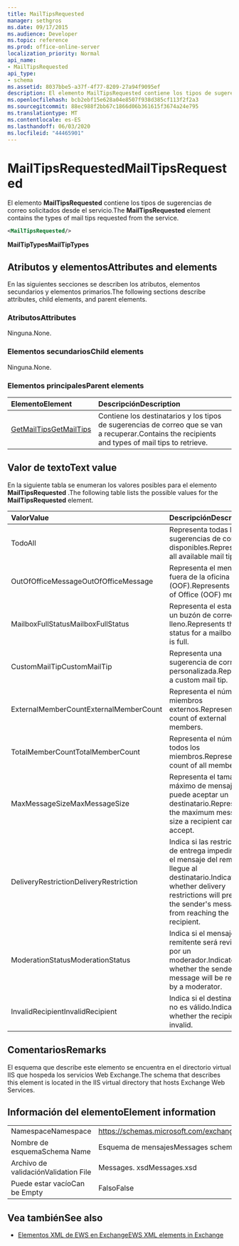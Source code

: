 ```yaml
---
title: MailTipsRequested
manager: sethgros
ms.date: 09/17/2015
ms.audience: Developer
ms.topic: reference
ms.prod: office-online-server
localization_priority: Normal
api_name:
- MailTipsRequested
api_type:
- schema
ms.assetid: 8037bbe5-a37f-4f77-8209-27a94f9095ef
description: El elemento MailTipsRequested contiene los tipos de sugerencias de correo solicitados desde el servicio.
ms.openlocfilehash: bcb2ebf15e628a04e8507f938d385cf113f2f2a3
ms.sourcegitcommit: 88ec988f2bb67c1866d06b361615f3674a24e795
ms.translationtype: MT
ms.contentlocale: es-ES
ms.lasthandoff: 06/03/2020
ms.locfileid: "44465901"
---
```

# <a name="mailtipsrequested"></a><span data-ttu-id="60f31-103">MailTipsRequested</span><span class="sxs-lookup"><span data-stu-id="60f31-103">MailTipsRequested</span></span>

<span data-ttu-id="60f31-104">El elemento **MailTipsRequested** contiene los tipos de sugerencias de correo solicitados desde el servicio.</span><span class="sxs-lookup"><span data-stu-id="60f31-104">The **MailTipsRequested** element contains the types of mail tips requested from the service.</span></span> 
  
```XML
<MailTipsRequested/>
```

 <span data-ttu-id="60f31-105">**MailTipTypes**</span><span class="sxs-lookup"><span data-stu-id="60f31-105">**MailTipTypes**</span></span>
## <a name="attributes-and-elements"></a><span data-ttu-id="60f31-106">Atributos y elementos</span><span class="sxs-lookup"><span data-stu-id="60f31-106">Attributes and elements</span></span>

<span data-ttu-id="60f31-107">En las siguientes secciones se describen los atributos, elementos secundarios y elementos primarios.</span><span class="sxs-lookup"><span data-stu-id="60f31-107">The following sections describe attributes, child elements, and parent elements.</span></span>
  
### <a name="attributes"></a><span data-ttu-id="60f31-108">Atributos</span><span class="sxs-lookup"><span data-stu-id="60f31-108">Attributes</span></span>

<span data-ttu-id="60f31-109">Ninguna.</span><span class="sxs-lookup"><span data-stu-id="60f31-109">None.</span></span>
  
### <a name="child-elements"></a><span data-ttu-id="60f31-110">Elementos secundarios</span><span class="sxs-lookup"><span data-stu-id="60f31-110">Child elements</span></span>

<span data-ttu-id="60f31-111">Ninguna.</span><span class="sxs-lookup"><span data-stu-id="60f31-111">None.</span></span>
  
### <a name="parent-elements"></a><span data-ttu-id="60f31-112">Elementos principales</span><span class="sxs-lookup"><span data-stu-id="60f31-112">Parent elements</span></span>

|<span data-ttu-id="60f31-113">**Elemento**</span><span class="sxs-lookup"><span data-stu-id="60f31-113">**Element**</span></span>|<span data-ttu-id="60f31-114">**Descripción**</span><span class="sxs-lookup"><span data-stu-id="60f31-114">**Description**</span></span>|
|:-----|:-----|
|[<span data-ttu-id="60f31-115">GetMailTips</span><span class="sxs-lookup"><span data-stu-id="60f31-115">GetMailTips</span></span>](getmailtips.md) <br/> |<span data-ttu-id="60f31-116">Contiene los destinatarios y los tipos de sugerencias de correo que se van a recuperar.</span><span class="sxs-lookup"><span data-stu-id="60f31-116">Contains the recipients and types of mail tips to retrieve.</span></span>  <br/> |
   
## <a name="text-value"></a><span data-ttu-id="60f31-117">Valor de texto</span><span class="sxs-lookup"><span data-stu-id="60f31-117">Text value</span></span>

<span data-ttu-id="60f31-118">En la siguiente tabla se enumeran los valores posibles para el elemento **MailTipsRequested** .</span><span class="sxs-lookup"><span data-stu-id="60f31-118">The following table lists the possible values for the **MailTipsRequested** element.</span></span> 
  
|<span data-ttu-id="60f31-119">**Valor**</span><span class="sxs-lookup"><span data-stu-id="60f31-119">**Value**</span></span>|<span data-ttu-id="60f31-120">**Descripción**</span><span class="sxs-lookup"><span data-stu-id="60f31-120">**Description**</span></span>|
|:-----|:-----|
|<span data-ttu-id="60f31-121">Todo</span><span class="sxs-lookup"><span data-stu-id="60f31-121">All</span></span>  <br/> |<span data-ttu-id="60f31-122">Representa todas las sugerencias de correo disponibles.</span><span class="sxs-lookup"><span data-stu-id="60f31-122">Represents all available mail tips.</span></span>  <br/> |
|<span data-ttu-id="60f31-123">OutOfOfficeMessage</span><span class="sxs-lookup"><span data-stu-id="60f31-123">OutOfOfficeMessage</span></span>  <br/> |<span data-ttu-id="60f31-124">Representa el mensaje de fuera de la oficina (OOF).</span><span class="sxs-lookup"><span data-stu-id="60f31-124">Represents the Out of Office (OOF) message.</span></span>  <br/> |
|<span data-ttu-id="60f31-125">MailboxFullStatus</span><span class="sxs-lookup"><span data-stu-id="60f31-125">MailboxFullStatus</span></span>  <br/> |<span data-ttu-id="60f31-126">Representa el estado de un buzón de correo lleno.</span><span class="sxs-lookup"><span data-stu-id="60f31-126">Represents the status for a mailbox that is full.</span></span>  <br/> |
|<span data-ttu-id="60f31-127">CustomMailTip</span><span class="sxs-lookup"><span data-stu-id="60f31-127">CustomMailTip</span></span>  <br/> |<span data-ttu-id="60f31-128">Representa una sugerencia de correo personalizada.</span><span class="sxs-lookup"><span data-stu-id="60f31-128">Represents a custom mail tip.</span></span>  <br/> |
|<span data-ttu-id="60f31-129">ExternalMemberCount</span><span class="sxs-lookup"><span data-stu-id="60f31-129">ExternalMemberCount</span></span>  <br/> |<span data-ttu-id="60f31-130">Representa el número de miembros externos.</span><span class="sxs-lookup"><span data-stu-id="60f31-130">Represents the count of external members.</span></span>  <br/> |
|<span data-ttu-id="60f31-131">TotalMemberCount</span><span class="sxs-lookup"><span data-stu-id="60f31-131">TotalMemberCount</span></span>  <br/> |<span data-ttu-id="60f31-132">Representa el número de todos los miembros.</span><span class="sxs-lookup"><span data-stu-id="60f31-132">Represents the count of all members.</span></span>  <br/> |
|<span data-ttu-id="60f31-133">MaxMessageSize</span><span class="sxs-lookup"><span data-stu-id="60f31-133">MaxMessageSize</span></span>  <br/> |<span data-ttu-id="60f31-134">Representa el tamaño máximo de mensaje que puede aceptar un destinatario.</span><span class="sxs-lookup"><span data-stu-id="60f31-134">Represents the maximum message size a recipient can accept.</span></span>  <br/> |
|<span data-ttu-id="60f31-135">DeliveryRestriction</span><span class="sxs-lookup"><span data-stu-id="60f31-135">DeliveryRestriction</span></span>  <br/> |<span data-ttu-id="60f31-136">Indica si las restricciones de entrega impedirán que el mensaje del remitente llegue al destinatario.</span><span class="sxs-lookup"><span data-stu-id="60f31-136">Indicates whether delivery restrictions will prevent the sender's message from reaching the recipient.</span></span>  <br/> |
|<span data-ttu-id="60f31-137">ModerationStatus</span><span class="sxs-lookup"><span data-stu-id="60f31-137">ModerationStatus</span></span>  <br/> |<span data-ttu-id="60f31-138">Indica si el mensaje del remitente será revisado por un moderador.</span><span class="sxs-lookup"><span data-stu-id="60f31-138">Indicates whether the sender's message will be reviewed by a moderator.</span></span>  <br/> |
|<span data-ttu-id="60f31-139">InvalidRecipient</span><span class="sxs-lookup"><span data-stu-id="60f31-139">InvalidRecipient</span></span>  <br/> |<span data-ttu-id="60f31-140">Indica si el destinatario no es válido.</span><span class="sxs-lookup"><span data-stu-id="60f31-140">Indicates whether the recipient is invalid.</span></span>  <br/> |
   
## <a name="remarks"></a><span data-ttu-id="60f31-141">Comentarios</span><span class="sxs-lookup"><span data-stu-id="60f31-141">Remarks</span></span>

<span data-ttu-id="60f31-142">El esquema que describe este elemento se encuentra en el directorio virtual IIS que hospeda los servicios Web Exchange.</span><span class="sxs-lookup"><span data-stu-id="60f31-142">The schema that describes this element is located in the IIS virtual directory that hosts Exchange Web Services.</span></span>
  
## <a name="element-information"></a><span data-ttu-id="60f31-143">Información del elemento</span><span class="sxs-lookup"><span data-stu-id="60f31-143">Element information</span></span>

|||
|:-----|:-----|
|<span data-ttu-id="60f31-144">Namespace</span><span class="sxs-lookup"><span data-stu-id="60f31-144">Namespace</span></span>  <br/> |https://schemas.microsoft.com/exchange/services/2006/messages  <br/> |
|<span data-ttu-id="60f31-145">Nombre de esquema</span><span class="sxs-lookup"><span data-stu-id="60f31-145">Schema Name</span></span>  <br/> |<span data-ttu-id="60f31-146">Esquema de mensajes</span><span class="sxs-lookup"><span data-stu-id="60f31-146">Messages schema</span></span>  <br/> |
|<span data-ttu-id="60f31-147">Archivo de validación</span><span class="sxs-lookup"><span data-stu-id="60f31-147">Validation File</span></span>  <br/> |<span data-ttu-id="60f31-148">Messages. xsd</span><span class="sxs-lookup"><span data-stu-id="60f31-148">Messages.xsd</span></span>  <br/> |
|<span data-ttu-id="60f31-149">Puede estar vacío</span><span class="sxs-lookup"><span data-stu-id="60f31-149">Can be Empty</span></span>  <br/> |<span data-ttu-id="60f31-150">Falso</span><span class="sxs-lookup"><span data-stu-id="60f31-150">False</span></span>  <br/> |
   
## <a name="see-also"></a><span data-ttu-id="60f31-151">Vea también</span><span class="sxs-lookup"><span data-stu-id="60f31-151">See also</span></span>



- [<span data-ttu-id="60f31-152">Elementos XML de EWS en Exchange</span><span class="sxs-lookup"><span data-stu-id="60f31-152">EWS XML elements in Exchange</span></span>](ews-xml-elements-in-exchange.md)

